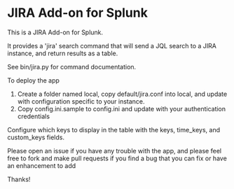 JIRA Add-on for Splunk
===================

This is a JIRA Add-on for Splunk.

It provides a 'jira' search command that will send a JQL search to a JIRA instance, and return results as a table.

See bin/jira.py for command documentation.

To deploy the app

1. Create a folder named local, copy default/jira.conf into local, and update with configuration specific to your instance.
2. Copy config.ini.sample to config.ini and update with your authentication credentials

Configure which keys to display in the table with the keys, time_keys, and custom_keys fields.

Please open an issue if you have any trouble with the app, and please feel free to fork and make pull requests if you find a bug
that you can fix or have an enhancement to add

Thanks!